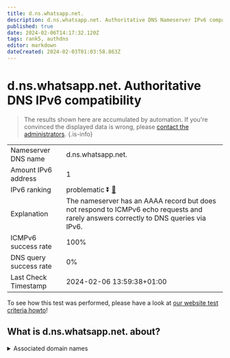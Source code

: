 ```yaml
---
title: d.ns.whatsapp.net.
description: d.ns.whatsapp.net. Authoritative DNS Nameserver IPv6 compatibility
published: true
date: 2024-02-06T14:17:32.120Z
tags: rank5, authdns
editor: markdown
dateCreated: 2024-02-03T01:03:58.863Z
---
```


# d.ns.whatsapp.net. Authoritative DNS IPv6 compatibility

> The results shown here are accumulated by automation. If you're convinced the displayed data is wrong, please [contact the administrators](/howto/chat). 
{.is-info}




|   |   |
| - | - |
| Nameserver DNS name | d.ns.whatsapp.net.
| Amount IPv6 address | 1
| IPv6 ranking | problematic :arrow_double_down: [🔗](/howto/ranking) |
| Explanation | The nameserver has an AAAA record but does not respond to ICMPv6 echo requests and rarely answers correctly to DNS queries via IPv6. |
| ICMPv6 success rate | 100%|
| DNS query success rate | 0% |
| Last Check Timestamp | 2024-02-06 13:59:38+01:00 |

To see how this test was performed, please have a look at [our website test criteria howto](/howto/testcriteria/authdns)!


## What is d.ns.whatsapp.net. about?






<details>
<summary>Associated domain names</summary>

www.whatsapp.com

</details>
